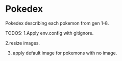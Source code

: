 # Pokedex
Pokedex describing each pokemon from gen 1-8.


TODOS:
1.Apply env.config with gitignore.

2.resize images.

3. apply default image for pokemons with no image.
